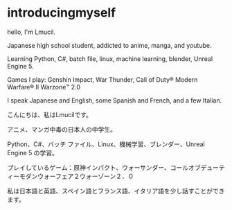 # introducingmyself
hello, I'm Lmucil.

Japanese high school student, addicted to anime, manga, and youtube.

Learning Python, C#, batch file, linux, machine learning, blender, Unreal Engine 5.

Games I play: Genshin Impact, War Thunder, Call of Duty® Modern Warfare® II  Warzone™ 2.0

I speak Japanese and English, some Spanish and French, and a few Italian.


こんにちは、私はLmucilです。

アニメ、マンガ中毒の日本人の中学生。

Python、C#、バッチ ファイル、Linux、機械学習、ブレンダー、Unreal Engine 5 の学習。

プレイしているゲーム：原神インパクト、ウォーサンダー、コールオブデューティーモダンウォーフェア２ウォーゾーン２．０

私は日本語と英語、スペイン語とフランス語、イタリア語を少し話すことができます。

